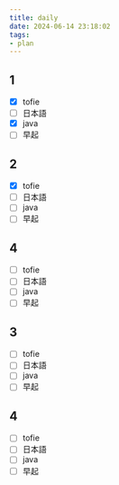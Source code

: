```yaml
---
title: daily
date: 2024-06-14 23:18:02
tags:
- plan
---
```


## 1

- [x] tofie
- [ ] 日本語
- [x] java
- [ ] 早起

## 2

- [x] tofie
- [ ] 日本語
- [ ] java
- [ ] 早起

## 4

- [ ] tofie
- [ ] 日本語
- [ ] java
- [ ] 早起

## 3

- [ ] tofie
- [ ] 日本語
- [ ] java
- [ ] 早起

## 4

- [ ] tofie
- [ ] 日本語
- [ ] java
- [ ] 早起
